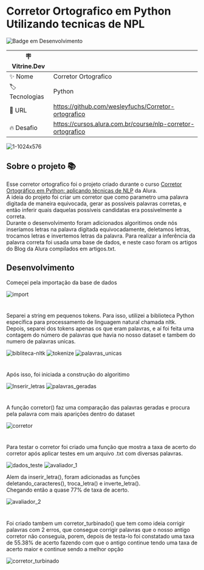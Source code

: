 # Corretor Ortografico em Python Utilizando tecnicas de NPL

![Badge em Desenvolvimento](http://img.shields.io/static/v1?label=STATUS&message=FINALIZADO&color=GREEN&style=for-the-badge)

| :placard: Vitrine.Dev |     |
| -------------         | --- |
| :sparkles: Nome       | Corretor Ortografico
| :label: Tecnologias   | Python
| :rocket: URL          | https://github.com/wesleyfuchs/Corretor-ortografico
| :fire: Desafio        | https://cursos.alura.com.br/course/nlp-corretor-ortografico

<!-- Capa da Vitrine.dev-->
![1-1024x576](https://user-images.githubusercontent.com/55562529/227060027-83e4092f-e943-452c-8aed-b88be98d5635.jpg#vitrinedev)


## Sobre o projeto 📚

Esse corretor ortografico foi o projeto criado durante o curso [Corretor Ortográfico em Python: aplicando técnicas de NLP](https://cursos.alura.com.br/course/nlp-corretor-ortografico) da Alura.</br>
A ideia do projeto foi criar um corretor que como parametro uma palavra digitada de maneira equivocada, gerar as possíveis palavras corretas, e então inferir quais daquelas possíveis candidatas era possivelmente a correta.</br> 
Durante o desenvolvimento foram adicionados algoritimos onde nós inseríamos letras na palavra digitada equivocadamente, deletamos letras, trocamos letras e invertemos letras da palavra. Para realizar a inferência da palavra correta foi usada uma base de dados, e neste caso foram os artigos do Blog da Alura compilados em artigos.txt.


## Desenvolvimento

Começei pela importação da base de dados

![import](https://user-images.githubusercontent.com/55562529/227054947-5ffa3eef-dbfe-4aae-b608-272ba329d4f6.png)
#
Separei a string em pequenos tokens. Para isso, utilizei a biblioteca Python específica para processamento de linguagem natural chamada nltk.</br>
Depois, separei dos tokens apenas os que eram palavras, e aí foi feita uma contagem  do número de palavras que havia no nosso dataset e tambem do numero de palavras unicas.

![bibliteca-nltk](https://user-images.githubusercontent.com/55562529/227054945-58820018-b7a0-4bab-833d-896771c19f9a.png)
![tokenize](https://user-images.githubusercontent.com/55562529/227054961-e0d7a7c6-2ada-469e-990a-136e6441190d.png)
![palavras_unicas](https://user-images.githubusercontent.com/55562529/227054949-6408c61d-6ea3-45ac-aea2-2c3bdfbf9333.png)
#
Após isso, foi iniciada a construção do algoritimo 

![Inserir_letras](https://user-images.githubusercontent.com/55562529/227054967-3fbb8ece-66bb-4344-9119-65ddbd5c4fab.png)
![palavras_geradas](https://user-images.githubusercontent.com/55562529/227054969-6ceb1018-33b7-4ac6-b9e0-4fb224d64f9a.png)
#
A função corretor() faz uma comparação das palavras geradas e procura pela palavra com mais aparições dentro do dataset

![corretor](https://user-images.githubusercontent.com/55562529/227054974-4a86a287-3c95-468c-b94f-9518b071d515.png)
#
Para testar o corretor foi criado uma função que mostra a taxa de acerto do corretor após aplicar testes em um arquivo .txt com diversas palavras.


![dados_teste](https://user-images.githubusercontent.com/55562529/227059326-8e96f198-41e6-41c8-b993-84ddbf05efa1.png)
![avaliador_1](https://user-images.githubusercontent.com/55562529/227054965-7e9c9854-8c1b-4858-a73a-88659c9236e1.png)

Alem da inserir_letra(), foram adicionadas as funções deletando_caracteres(), troca_letra() e inverte_letra().</br>
Chegando então a quase 77% de taxa de acerto.

![avaliador_2](https://user-images.githubusercontent.com/55562529/227054977-b0f80b36-459b-48a1-96ae-0e35f5f82761.png)
#
Foi criado tambem um corretor_turbinado() que tem como ideia corrigir palavras com 2 erros, que consegue corrigir palavras que o nosso antigo corretor não conseguia, porem, depois de testa-lo foi constatado uma taxa de 55.38% de acerto fazendo com que o antigo continue tendo uma taxa de acerto maior e continue sendo a melhor opção 

![corretor_turbinado](https://user-images.githubusercontent.com/55562529/227054982-2bc3408c-6387-4660-94ae-61d82690a313.png)

